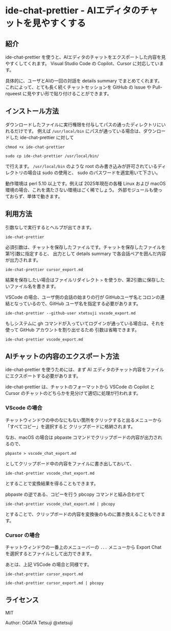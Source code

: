 # ide-chat-prettier - AIエディタのチャットを見やすくする

## 紹介

ide-chat-prettier を使うと、AIエディタのチャットをエクスポートした内容を見やすくしてくれます。
Visual Studio Code の Copilot、Cursor に対応しています。

具体的に、ユーザとAIの一回の対話を details summary でまとめてくれます。
これによって、とても長く続くチャットセッションを GitHub の Issue や Pull-rqueest に見やすい形で貼り付けることができます。

## インストール方法

ダウンロードしたファイルに実行権限を付与してパスの通ったディレクトリにいれるだけです。
例えば `/usr/local/bin` にパスが通っている場合は、ダウンロードした ide-chat-prettier に対して

```shell-script
chmod +x ide-chat-prettier 
```

```shell-script
sudo cp ide-chat-prettier /usr/local/bin/
```

で行えます。 `/usr/local/bin` のような root のみ書き込みが許可されているディレクトリの場合は sudo の使用と、
sudo のパスワードを適宜用いて下さい。

動作環境は perl 5.10 以上です。例えば 2025年現在の各種 Linux および macOS 環境の場合、これを満たさない環境はごく稀でしょう。
外部モジュールも使っておらず、単体で動きます。

## 利用方法

引数なしで実行するとヘルプが出てきます。

```
ide-chat-prettier
```

必須引数は、チャットを保存したファイルです。チャットを保存したファイルを第1引数に指定すると、
出力として details summary で各会話ペアを囲んだ内容が出力されます。

```
ide-chat-prettier cursor_export.md
```

結果を保存したい場合はファイルリダイレクト `>` を使うか、第2引数に保存したいファイル名を書きます。

VSCode の場合、ユーザ側の会話の始まりの行が GitHubユーザ名とコロンの連結となっているので、GitHub ユーザ名を指定する必要があります。

```
ide-chat-prettier --github-user xtetsuji vscode_export.md
```

もしシステムに gh コマンドが入っていてログインが通っている場合は、それを使って GitHub アカウントを割り出せるため
引数は省略できます。

```
ide-chat-prettier vscode_export.md
```

## AIチャットの内容のエクスポート方法

ide-chat-prettier を使うためには、まず AI エディタのチャット内容をファイルにエクスポートする必要があります。

ide-chat-prettier は、チャットのフォーマットから VSCode の Copilot と Cursor のチャットのどちらかを見分けて適切に処理が行われます。

### VScode の場合

チャットウィンドウの中のなにもない箇所をクリックすると出るメニューから「すべてコピー」を選択すると
クリップボードに格納されます。

なお、macOS の場合は pbpaste コマンドでクリップボードの内容が出力されるので、

```
pbpaste > vscode_chat_export.md
```

としてクリップボード中の内容をファイルに書き出しておいて、

```
ide-chat-prettier vscode_chat_export.md
```

とすることで変換結果を得ることもできます。

pbpaste の逆である、コピーを行う pbcopy コマンドと組み合わせて

```
ide-chat-prettier vscode_chat_export.md | pbcopy
```

とすることで、クリップボードの内容を変換後のものに置き換えることもできます。

### Cursor の場合

チャットウィンドウの一番上のメニューバーの `...` メニューから Export Chat を選択するとファイルとして出力できます。

あとは、上記 VSCode の場合と同様です。

```
ide-chat-prettier cursor_export.md
```

```
ide-chat-prettier cursor_export.md | pbcopy
```

## ライセンス

MIT

Author: OGATA Tetsuji @xtetsuji
